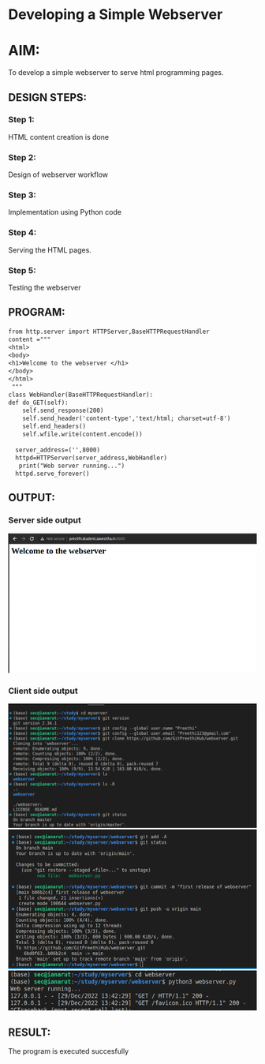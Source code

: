 # Developing a Simple Webserver

# AIM:

To develop a simple webserver to serve html programming pages.

## DESIGN STEPS:

### Step 1:

HTML content creation is done

### Step 2:

Design of webserver workflow

### Step 3:

Implementation using Python code

### Step 4:

Serving the HTML pages.

### Step 5:

Testing the webserver

## PROGRAM:
    from http.server import HTTPServer,BaseHTTPRequestHandler
    content ="""
    <html>
    <body>
    <h1>Welcome to the webserver </h1>
    </body>
    </html>
     """
    class WebHandler(BaseHTTPRequestHandler):
    def do_GET(self):
        self.send_response(200)
        self.send_header('content-type','text/html; charset=utf-8')
        self.end_headers()
        self.wfile.write(content.encode())
    
      server_address=('',8000)
      httpd=HTTPServer(server_address,WebHandler)
       print("Web server running...")
      httpd.serve_forever()  
## OUTPUT:
  ### Server side output
![Server side output](./images/ServerSide.png)
  
 ### Client side output
![Server side output](./images/output.png)
![Server side output](./images/output1.png)
![Server side output](./images/output2.png)

## RESULT:
The program is executed succesfully
